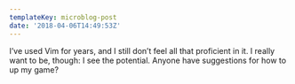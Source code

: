 ```yaml
---
templateKey: microblog-post
date: '2018-04-06T14:49:53Z'
---
```


I’ve used Vim for years, and I still don’t feel all that proficient in it. I really want to be, though: I see the potential. Anyone have suggestions for how to up my game?

